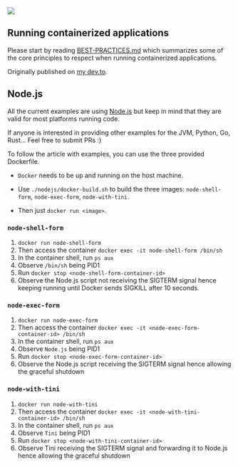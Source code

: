 <img src="https://github.com/antoine-coulon/running-containerized-apps/assets/43391199/2ba88460-572d-4043-9c24-3310158b8324">

## Running containerized applications

Please start by reading [BEST-PRACTICES.md](./BEST-PRACTICES.md) which summarizes some of the core principles to respect when running containerized applications.

Originally published on [my dev.to](https://dev.to/antoinecoulon).

## Node.js

All the current examples are using [Node.js](https://github.com/nodejs) but keep in mind that they are valid for most platforms running code.

If anyone is interested in providing other examples for the JVM, Python, Go, Rust... Feel free to submit PRs :) 

To follow the article with examples, you can use the three provided Dockerfile.

- `Docker` needs to be up and running on the host machine.

- Use `./nodejs/docker-build.sh` to build the three images: `node-shell-form`, `node-exec-form`, `node-with-tini`.

- Then just `docker run <image>`.

### `node-shell-form`

1. `docker run node-shell-form`
2. Then access the container `docker exec -it node-shell-form /bin/sh`
3. In the container shell, run `ps aux`
4. Observe `/bin/sh` being PID1
5. Run `docker stop <node-shell-form-container-id>`
6. Observe the Node.js script not receiving the SIGTERM signal hence keeping running until Docker sends SIGKILL after 10 seconds.

### `node-exec-form`

1. `docker run node-exec-form`
2. Then access the container `docker exec -it <node-exec-form-container-id> /bin/sh`
3. In the container shell, run `ps aux`
4. Observe `Node.js` being PID1
5. Run `docker stop <node-exec-form-container-id>`
6. Observe the Node.js script receiving the SIGTERM signal hence allowing the graceful shutdown 

### `node-with-tini`

1. `docker run node-with-tini`
2. Then access the container `docker exec -it <node-with-tini-container-id> /bin/sh`
3. In the container shell, run `ps aux`
4. Observe `Tini` being PID1
5. Run `docker stop <node-with-tini-container-id>`
6. Observe Tini receiving the SIGTERM signal and forwarding it to Node.js hence allowing the graceful shutdown 




